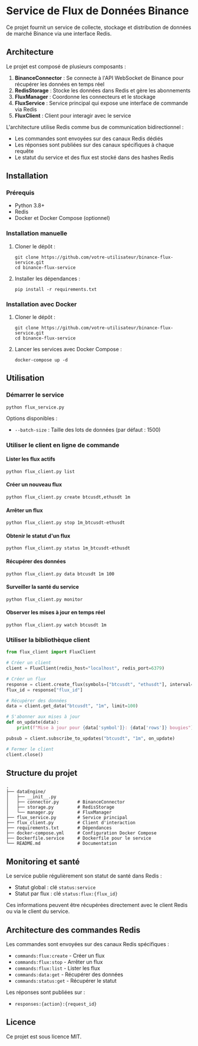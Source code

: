 # Service de Flux de Données Binance

Ce projet fournit un service de collecte, stockage et distribution de données de marché Binance via une interface Redis.

## Architecture

Le projet est composé de plusieurs composants :

1. **BinanceConnector** : Se connecte à l'API WebSocket de Binance pour récupérer les données en temps réel
2. **RedisStorage** : Stocke les données dans Redis et gère les abonnements
3. **FluxManager** : Coordonne les connecteurs et le stockage
4. **FluxService** : Service principal qui expose une interface de commande via Redis
5. **FluxClient** : Client pour interagir avec le service

L'architecture utilise Redis comme bus de communication bidirectionnel :
- Les commandes sont envoyées sur des canaux Redis dédiés
- Les réponses sont publiées sur des canaux spécifiques à chaque requête
- Le statut du service et des flux est stocké dans des hashes Redis

## Installation

### Prérequis

- Python 3.8+
- Redis
- Docker et Docker Compose (optionnel)

### Installation manuelle

1. Cloner le dépôt :
   ```
   git clone https://github.com/votre-utilisateur/binance-flux-service.git
   cd binance-flux-service
   ```

2. Installer les dépendances :
   ```
   pip install -r requirements.txt
   ```

### Installation avec Docker

1. Cloner le dépôt :
   ```
   git clone https://github.com/votre-utilisateur/binance-flux-service.git
   cd binance-flux-service
   ```

2. Lancer les services avec Docker Compose :
   ```
   docker-compose up -d
   ```

## Utilisation

### Démarrer le service

```
python flux_service.py
```

Options disponibles :
- `--batch-size` : Taille des lots de données (par défaut : 1500)

### Utiliser le client en ligne de commande

#### Lister les flux actifs
```
python flux_client.py list
```

#### Créer un nouveau flux
```
python flux_client.py create btcusdt,ethusdt 1m
```

#### Arrêter un flux
```
python flux_client.py stop 1m_btcusdt-ethusdt
```

#### Obtenir le statut d'un flux
```
python flux_client.py status 1m_btcusdt-ethusdt
```

#### Récupérer des données
```
python flux_client.py data btcusdt 1m 100
```

#### Surveiller la santé du service
```
python flux_client.py monitor
```

#### Observer les mises à jour en temps réel
```
python flux_client.py watch btcusdt 1m
```

### Utiliser la bibliothèque client

```python
from flux_client import FluxClient

# Créer un client
client = FluxClient(redis_host="localhost", redis_port=6379)

# Créer un flux
response = client.create_flux(symbols=["btcusdt", "ethusdt"], interval="1m")
flux_id = response["flux_id"]

# Récupérer des données
data = client.get_data("btcusdt", "1m", limit=100)

# S'abonner aux mises à jour
def on_update(data):
    print(f"Mise à jour pour {data['symbol']}: {data['rows']} bougies")

pubsub = client.subscribe_to_updates("btcusdt", "1m", on_update)

# Fermer le client
client.close()
```

## Structure du projet

```
.
├── dataEngine/
│   ├── __init__.py
│   ├── connector.py       # BinanceConnector
│   ├── storage.py         # RedisStorage
│   └── manager.py         # FluxManager
├── flux_service.py        # Service principal
├── flux_client.py         # Client d'interaction
├── requirements.txt       # Dépendances
├── docker-compose.yml     # Configuration Docker Compose
├── Dockerfile.service     # Dockerfile pour le service
└── README.md              # Documentation
```

## Monitoring et santé

Le service publie régulièrement son statut de santé dans Redis :

- Statut global : clé `status:service`
- Statut par flux : clé `status:flux:{flux_id}`

Ces informations peuvent être récupérées directement avec le client Redis ou via le client du service.

## Architecture des commandes Redis

Les commandes sont envoyées sur des canaux Redis spécifiques :

- `commands:flux:create` - Créer un flux
- `commands:flux:stop` - Arrêter un flux
- `commands:flux:list` - Lister les flux
- `commands:data:get` - Récupérer des données
- `commands:status:get` - Récupérer le statut

Les réponses sont publiées sur :
- `responses:{action}:{request_id}`

## Licence

Ce projet est sous licence MIT.